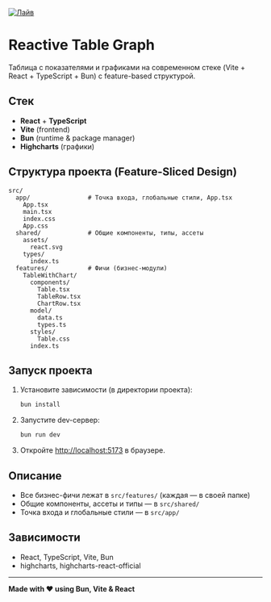 [![Лайв](https://img.shields.io/badge/Лайв-pink)](https://ilyasilkin27.github.io/reactive-table-graph/)

# Reactive Table Graph

Таблица с показателями и графиками на современном стеке (Vite + React + TypeScript + Bun) с feature-based структурой.

## Стек
- **React** + **TypeScript**
- **Vite** (frontend)
- **Bun** (runtime & package manager)
- **Highcharts** (графики)

## Структура проекта (Feature-Sliced Design)
```
src/
  app/                # Точка входа, глобальные стили, App.tsx
    App.tsx
    main.tsx
    index.css
    App.css
  shared/             # Общие компоненты, типы, ассеты
    assets/
      react.svg
    types/
      index.ts
  features/           # Фичи (бизнес-модули)
    TableWithChart/
      components/
        Table.tsx
        TableRow.tsx
        ChartRow.tsx
      model/
        data.ts
        types.ts
      styles/
        Table.css
      index.ts
```

## Запуск проекта

1. Установите зависимости (в директории проекта):
   ```bash
   bun install
   ```
2. Запустите dev-сервер:
   ```bash
   bun run dev
   ```
3. Откройте [http://localhost:5173](http://localhost:5173) в браузере.

## Описание
- Все бизнес-фичи лежат в `src/features/` (каждая — в своей папке)
- Общие компоненты, ассеты и типы — в `src/shared/`
- Точка входа и глобальные стили — в `src/app/`

## Зависимости
- React, TypeScript, Vite, Bun
- highcharts, highcharts-react-official

---

**Made with ❤️ using Bun, Vite & React**
